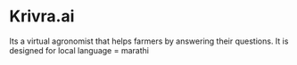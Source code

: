 # Krivra.ai
Its a virtual agronomist that helps farmers by answering their questions. It is designed for local language = marathi
